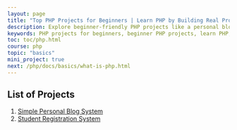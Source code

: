 ```yaml
---
layout: page
title: "Top PHP Projects for Beginners | Learn PHP by Building Real Projects"
description: Explore beginner-friendly PHP projects like a personal blog and student registration system. Build your PHP skills by learning syntax, variables, functions, and more through hands-on practice.
keywords: PHP projects for beginners, beginner PHP projects, learn PHP, PHP tutorial, PHP syntax, PHP functions, PHP examples, PHP programming, simple PHP applications, build PHP projects
toc: toc/php.html
course: php
topic: "basics"
mini_project: true
next: /php/docs/basics/what-is-php.html
---
```


## List of Projects

1. [Simple Personal Blog System](personal-blog-system.md)
2. [Student Registration System](student-reg-system.md)